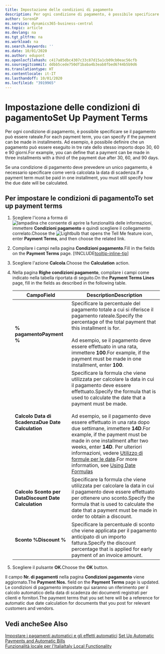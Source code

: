 ```yaml
---
title: Impostazione delle condizioni di pagamento
description: Per ogni condizione di pagamento, è possibile specificare se il pagamento può essere rateale. Ad esempio, è possibile definire che un pagamento può essere eseguito in tre rate dello stesso importo dopo 30, 60 e 90 giorni.
author: SorenGP
ms.service: dynamics365-business-central
ms.topic: article
ms.devlang: na
ms.tgt_pltfrm: na
ms.workload: na
ms.search.keywords: ''
ms.date: 10/01/2020
ms.author: edupont
ms.openlocfilehash: c417a85dbc4307c33c87d15a1cb09cb0eac56cfb
ms.sourcegitcommit: ddbb5cede750df1baba4b3eab8fbed6744b5b9d6
ms.translationtype: HT
ms.contentlocale: it-IT
ms.lasthandoff: 10/01/2020
ms.locfileid: "3919965"
---
```

# <a name="set-up-payment-terms"></a><span data-ttu-id="432a7-104">Impostazione delle condizioni di pagamento</span><span class="sxs-lookup"><span data-stu-id="432a7-104">Set Up Payment Terms</span></span>
<span data-ttu-id="432a7-105">Per ogni condizione di pagamento, è possibile specificare se il pagamento può essere rateale.</span><span class="sxs-lookup"><span data-stu-id="432a7-105">For each payment term, you can specify if the payment can be made in installments.</span></span> <span data-ttu-id="432a7-106">Ad esempio, è possibile definire che un pagamento può essere eseguito in tre rate dello stesso importo dopo 30, 60 e 90 giorni.</span><span class="sxs-lookup"><span data-stu-id="432a7-106">For example, you can define that a payment can be made in three installments with a third of the payment due after 30, 60, and 90 days.</span></span>  

<span data-ttu-id="432a7-107">Se una condizione di pagamento deve prevedere un unico pagamento, è necessario specificare come verrà calcolata la data di scadenza.</span><span class="sxs-lookup"><span data-stu-id="432a7-107">If a payment term must be paid in one installment, you must still specify how the due date will be calculated.</span></span>  

## <a name="to-set-up-payment-terms"></a><span data-ttu-id="432a7-108">Per impostare le condizioni di pagamento</span><span class="sxs-lookup"><span data-stu-id="432a7-108">To set up payment terms</span></span>  
1.  <span data-ttu-id="432a7-109">Scegliere l'icona a forma di ![lampadina che consente di aprire la funzionalità delle informazioni](../../media/ui-search/search_small.png "Informazioni sull'operazione che si desidera eseguire"), immettere **Condizioni pagamento** e quindi scegliere il collegamento correlato.</span><span class="sxs-lookup"><span data-stu-id="432a7-109">Choose the ![Lightbulb that opens the Tell Me feature](../../media/ui-search/search_small.png "Tell me what you want to do") icon, enter **Payment Terms**, and then choose the related link.</span></span>    
2.  <span data-ttu-id="432a7-110">Compilare i campi nella pagina **Condizioni pagamento**.</span><span class="sxs-lookup"><span data-stu-id="432a7-110">Fill in the fields on the **Payment Terms** page.</span></span> [!INCLUDE[tooltip-inline-tip](../../includes/tooltip-inline-tip_md.md)]  
3.  <span data-ttu-id="432a7-111">Scegliere l'azione **Calcola**.</span><span class="sxs-lookup"><span data-stu-id="432a7-111">Choose the **Calculation** action.</span></span>  
4.  <span data-ttu-id="432a7-112">Nella pagina **Righe condizioni pagamento**, compilare i campi come indicato nella tabella riportata di seguito.</span><span class="sxs-lookup"><span data-stu-id="432a7-112">On the **Payment Terms Lines** page, fill in the fields as described in the following table.</span></span>  

    |<span data-ttu-id="432a7-113">Campo</span><span class="sxs-lookup"><span data-stu-id="432a7-113">Field</span></span>|<span data-ttu-id="432a7-114">Description</span><span class="sxs-lookup"><span data-stu-id="432a7-114">Description</span></span>|  
    |---------------------------------|---------------------------------------|  
    |<span data-ttu-id="432a7-115">**% pagamento**</span><span class="sxs-lookup"><span data-stu-id="432a7-115">**Payment %**</span></span>|<span data-ttu-id="432a7-116">Specificare la percentuale del pagamento totale a cui si riferisce il pagamento rateale.</span><span class="sxs-lookup"><span data-stu-id="432a7-116">Specify the percentage of the total payment that this installment is for.</span></span><br /><br /> <span data-ttu-id="432a7-117">Ad esempio, se il pagamento deve essere effettuato in una rata, immettere **100**.</span><span class="sxs-lookup"><span data-stu-id="432a7-117">For example, if the payment must be made in one installment, enter **100**.</span></span>|  
    |<span data-ttu-id="432a7-118">**Calcolo Data di Scadenza**</span><span class="sxs-lookup"><span data-stu-id="432a7-118">**Due Date Calculation**</span></span>|<span data-ttu-id="432a7-119">Specificare la formula che viene utilizzata per calcolare la data in cui il pagamento deve essere effettuato.</span><span class="sxs-lookup"><span data-stu-id="432a7-119">Specify the formula that is used to calculate the date that a payment must be made.</span></span><br /><br /> <span data-ttu-id="432a7-120">Ad esempio, se il pagamento deve essere effettuato in una rata dopo due settimane, immettere **14D**.</span><span class="sxs-lookup"><span data-stu-id="432a7-120">For example, if the payment must be made in one installment after two weeks, enter **14D**.</span></span> <span data-ttu-id="432a7-121">Per ulteriori informazioni, vedere [Utilizzo di formule per le date](../../ui-enter-date-ranges.md#using-date-formulas).</span><span class="sxs-lookup"><span data-stu-id="432a7-121">For more information, see [Using Date Formulas](../../ui-enter-date-ranges.md#using-date-formulas)</span></span>|  
    |<span data-ttu-id="432a7-122">**Calcolo Sconto per Data**</span><span class="sxs-lookup"><span data-stu-id="432a7-122">**Discount Date Calculation**</span></span>|<span data-ttu-id="432a7-123">Specificare la formula che viene utilizzata per calcolare la data in cui il pagamento deve essere effettuato per ottenere uno sconto.</span><span class="sxs-lookup"><span data-stu-id="432a7-123">Specify the formula that is used to calculate the date that a payment must be made in order to obtain a discount.</span></span>|  
    |<span data-ttu-id="432a7-124">**Sconto %**</span><span class="sxs-lookup"><span data-stu-id="432a7-124">**Discount %**</span></span>|<span data-ttu-id="432a7-125">Specificare la percentuale di sconto che viene applicata per il pagamento anticipato di un importo fattura.</span><span class="sxs-lookup"><span data-stu-id="432a7-125">Specify the discount percentage that is applied for early payment of an invoice amount.</span></span>|  

5.  <span data-ttu-id="432a7-126">Scegliere il pulsante **OK**.</span><span class="sxs-lookup"><span data-stu-id="432a7-126">Choose the **OK** button.</span></span>  

<span data-ttu-id="432a7-127">Il campo **Nr. di pagamenti** nella pagina **Condizioni pagamento** viene aggiornato.</span><span class="sxs-lookup"><span data-stu-id="432a7-127">The **Payment Nos.** field on the **Payment Terms** page is updated.</span></span> <span data-ttu-id="432a7-128">Le condizioni di pagamento impostate qui saranno un riferimento per il calcolo automatico della data di scadenza dei documenti registrati per clienti e fornitori.</span><span class="sxs-lookup"><span data-stu-id="432a7-128">The payment terms that you set here will be a reference for automatic due date calculation for documents that you post for relevant customers and vendors.</span></span>  

## <a name="see-also"></a><span data-ttu-id="432a7-129">Vedi anche</span><span class="sxs-lookup"><span data-stu-id="432a7-129">See Also</span></span>  
 <span data-ttu-id="432a7-130">[Impostare i pagamenti automatici e gli effetti automatici](how-to-set-up-automatic-payments-and-automatic-bills.md) </span><span class="sxs-lookup"><span data-stu-id="432a7-130">[Set Up Automatic Payments and Automatic Bills](how-to-set-up-automatic-payments-and-automatic-bills.md) </span></span>  
 [<span data-ttu-id="432a7-131">Funzionalità locale per l'Italia</span><span class="sxs-lookup"><span data-stu-id="432a7-131">Italy Local Functionality</span></span>](italy-local-functionality.md)   
